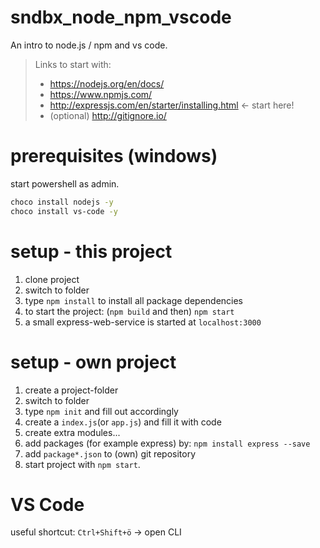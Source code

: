 # sndbx_node_npm_vscode

An intro to node.js / npm and vs code.

> Links to start with:
> - https://nodejs.org/en/docs/
> - https://www.npmjs.com/
> - http://expressjs.com/en/starter/installing.html  <- start here!
> - (optional) http://gitignore.io/

# prerequisites (windows)

start powershell as admin.

```bash
choco install nodejs -y
choco install vs-code -y
```

# setup - this project

1. clone project
2. switch to folder 
3. type `npm install` to install all package dependencies
4. to start the project: (`npm build` and then) `npm start`
5. a small express-web-service is started at `localhost:3000`

# setup - own project

1. create a project-folder
2. switch to folder
3. type `npm init` and fill out accordingly
4. create a `index.js`(or `app.js`) and fill it with code
5. create extra modules...
6. add packages (for example express) by: `npm install express --save`
7. add `package*.json` to (own) git repository
8. start project with `npm start`.

# VS Code

useful shortcut: `Ctrl+Shift+ö` -> open CLI
